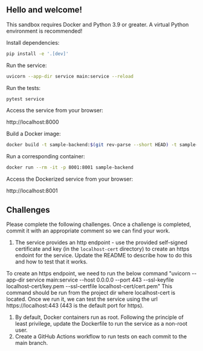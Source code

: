 ## Hello and welcome!

This sandbox requires Docker and Python 3.9 or greater. A virtual Python environment is recommended!

Install dependencies:
```bash
pip install -e '.[dev]'
```
Run the service:
```bash
uvicorn --app-dir service main:service --reload
```
Run the tests:
```bash
pytest service
```
Access the service from your browser:

http://localhost:8000

Build a Docker image:
```bash
docker build -t sample-backend:$(git rev-parse --short HEAD) -t sample-backend:latest .
```
Run a corresponding container:
```bash
docker run --rm -it -p 8001:8001 sample-backend
```
Access the Dockerized service from your browser:

http://localhost:8001

## Challenges

Please complete the following challenges. Once a challenge is completed, commit it with an appropriate comment so we can find your work. 

1. The service provides an http endpoint - use the provided self-signed certificate and key (in the `localhost-cert` directory) to create an https endoint for the service. Update the README to describe how to do this and how to test that it works.

To create an https endpoint, we need to run the below command
 "uvicorn --app-dir service main:service --host 0.0.0.0 --port 443 --ssl-keyfile localhost-cert/key.pem --ssl-certfile localhost-cert/cert.pem" 
This command should be run from the project dir where localhost-cert is located.
Once we run it, we can test the service using the url https://localhost:443 (443 is the default port for https).

1. By default, Docker containers run as root. Following the principle of least privilege, update the Dockerfile to run the service as a non-root user. 
1. Create a GitHub Actions workflow to run tests on each commit to the main branch. 
